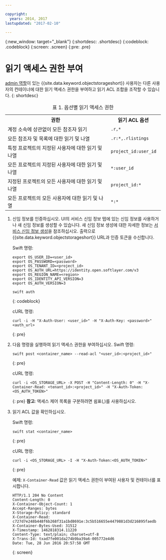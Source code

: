 ```yaml
---

copyright:
  years: 2014, 2017
lastupdated: "2017-02-10"

---
```

{:new_window: target="_blank"}
{:shortdesc: .shortdesc}
{:codeblock: .codeblock}
{:screen: .screen}
{:pre: .pre}


# 읽기 액세스 권한 부여 

[admin 역할](/docs/services/ObjectStorage/os_access_types.html)이 있는 {{site.data.keyword.objectstorageshort}} 사용자는 다른 사용자의 컨테이너에 대한 읽기 액세스 권한을 부여하고 읽기 ACL 조합을 조작할 수 있습니다.
{: shortdesc}

<table>
<caption> 표 1. 옵션별 읽기 액세스 권한</caption>
  <tr>
    <th> 권한 </th>
    <th> 읽기 ACL 옵션 </th>
  </tr>
  <tr>
    <td> 계정 소속에 상관없이 모든 참조자 읽기 </td>
    <td> <code> .r,&#42;  </code> </td>
  </tr>
  <tr>
    <td> 모든 참조자 및 목록에 대한 읽기 및 나열 </td>
    <td> <code> .r:&#42;,.rlistings </code> </td>
  </tr>
  <tr>
    <td> 특정 프로젝트의 지정된 사용자에 대한 읽기 및 나열 </td>
    <td> <code> project_id:user_id </code> </td>
  </tr>
  <tr>
    <td> 모든 프로젝트의 지정된 사용자에 대한 읽기 및 나열 </td>
    <td> <code> &#42;:user_id </code> </td>
  </tr>
  <tr>
    <td> 지정된 프로젝트의 모든 사용자에 대한 읽기 및 나열 </td>
    <td> <code> project_id:&#42; </code> </td>
  </tr>
  <tr>
    <td> 모든 프로젝트의 모든 사용자에 대한 읽기 및 나열 </td>
    <td> <code> &#42;:&#42; </code> </td>
  </tr>
</table>


1. 신임 정보를 인증하십시오. UI의 서비스 신임 정보 탭에 있는 신임 정보를 사용하거나 새 신임 정보를 생성할 수 있습니다. 새 신임 정보 생성에 대한 자세한 정보는 [서비스 신임 정보 생성](/docs/services/ObjectStorage/os_credentials.html)을 참조하십시오. 출력으로 {{site.data.keyword.objectstorageshort}} URL과 인증 토큰을 수신합니다. 

    Swift 명령:

    ```
    export OS_USER_ID=<user_id>
    export OS_PASSWORD=<password>
    export OS_TENANT_ID=<project_id>
    export OS_AUTH_URL=https://identity.open.softlayer.com/v3
    export OS_REGION_NAME=<region>
    export OS_IDENTITY_API_VERSION=3
    export OS_AUTH_VERSION=3

    swift auth
    ```
    {: codeblock}

    cURL 명령:

    ```
    curl -i -H "X-Auth-User: <user_id>" -H "X-Auth-Key: <password>" <auth_url>
    ```
    {: pre}

2. 다음 명령을 실행하여 읽기 액세스 권한을 부여하십시오.
    Swift 명령:

    ```
    swift post <container_name> --read-acl "<user_id>:<project_id>"
    ```
    {: pre}

    cURL 명령: 

    ```
    curl -i <OS_STORAGE_URL> -X POST -H "Content-Length: 0" -H "X-Container-Read: <tenant_id>:<project_id>" -H "X-Auth-Token: <OS_AUTH_TOKEN>"
    ```
    {: pre}
    **참고**: 액세스 제어 목록을 구분하려면 쉼표(,)를 사용하십시오.

3. 읽기 ACL 값을 확인하십시오. 

    Swift 명령:

    ```
    swift stat <container_name>
    ```
    {: pre}

    cURL 명령: 

    ```
    curl -i <OS_STORAGE_URL> -I -H "X-Auth-Token:<OS_AUTH_TOKEN>"
    ```
    {: pre}

    예제: `X-Container-Read` 값은 읽기 액세스 권한이 부여된 사용자 및 컨테이너를 표시합니다. 

    ```
    HTTP/1.1 204 No Content
    Content-Length: 0
    X-Container-Object-Count: 1
    Accept-Ranges: bytes
    X-Storage-Policy: standard
    X-Container-Read: c727d7e248b448f6b268f31a1bd8691e:3c5b516655e4479881d3d216895faedb
    X-Container-Bytes-Used: 31512
    X-Timestamp: 1462818314.11220
    Content-Type: text/plain; charset=utf-8
    X-Trans-Id: txad7fe001da274b9ba39a6-005772e4d6
    Date: Tue, 28 Jun 2016 20:57:58 GMT
    ```
    {: screen}
